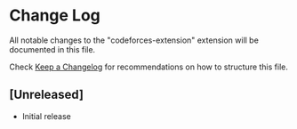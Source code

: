 # Change Log

All notable changes to the "codeforces-extension" extension will be documented in this file.

Check [Keep a Changelog](http://keepachangelog.com/) for recommendations on how to structure this file.

## [Unreleased]

- Initial release